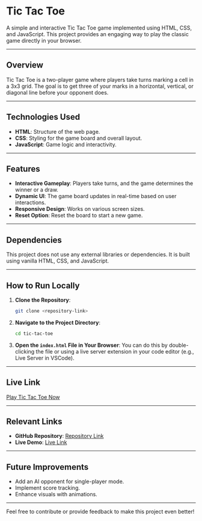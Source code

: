 # Tic Tac Toe

A simple and interactive Tic Tac Toe game implemented using HTML, CSS, and JavaScript. This project provides an engaging way to play the classic game directly in your browser.

---

## Overview
Tic Tac Toe is a two-player game where players take turns marking a cell in a 3x3 grid. The goal is to get three of your marks in a horizontal, vertical, or diagonal line before your opponent does.

---

## Technologies Used
- **HTML**: Structure of the web page.
- **CSS**: Styling for the game board and overall layout.
- **JavaScript**: Game logic and interactivity.

---

## Features
- **Interactive Gameplay**: Players take turns, and the game determines the winner or a draw.
- **Dynamic UI**: The game board updates in real-time based on user interactions.
- **Responsive Design**: Works on various screen sizes.
- **Reset Option**: Reset the board to start a new game.

---

## Dependencies
This project does not use any external libraries or dependencies. It is built using vanilla HTML, CSS, and JavaScript.

---

## How to Run Locally
1. **Clone the Repository**:
   ```bash
   git clone <repository-link>
   ```
2. **Navigate to the Project Directory**:
   ```bash
   cd tic-tac-toe
   ```
3. **Open the `index.html` File in Your Browser**:
   You can do this by double-clicking the file or using a live server extension in your code editor (e.g., Live Server in VSCode).

---

## Live Link
[Play Tic Tac Toe Now](#)

---

## Relevant Links
- **GitHub Repository**: [Repository Link](#)
- **Live Demo**: [Live Link](#)

---

## Future Improvements
- Add an AI opponent for single-player mode.
- Implement score tracking.
- Enhance visuals with animations.

---

Feel free to contribute or provide feedback to make this project even better!
